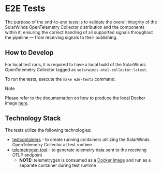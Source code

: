 # E2E Tests
The purpose of the end-to-end tests is to validate the overall integrity of the SolarWinds OpenTelemetry Collector distribution and the components within it, ensuring the correct handling of all supported signals throughout the pipeline — from receiving signals to their publishing.

## How to Develop
For local test runs, it is required to have a local build of the SolarWinds OpenTelemetry Collector tagged as `solarwinds-otel-collector:latest`.

To run the tests, execute the `make e2e-tests` command.

> [!NOTE]  
> Please refer to the documentation on how to produce the local Docker image [here](../../build/docker/README.md).

## Technology Stack
The tests utilize the following technologies:

* [testcontainers](https://testcontainers.com/?language=go) - to create running containers utilizing the SolarWinds OpenTelemetry Collector at test runtime
* [telemetrygen tool](https://github.com/open-telemetry/opentelemetry-collector-contrib/tree/main/cmd/telemetrygen) - to generate telemetry data sent to the receiving OTLP endpoint
    * **NOTE:** telemetrygen is consumed as a [Docker image](https://github.com/open-telemetry/opentelemetry-collector-contrib/pkgs/container/opentelemetry-collector-contrib%2Ftelemetrygen) and run as a separate container during test runtime
